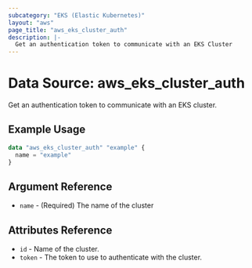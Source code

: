 ```yaml
---
subcategory: "EKS (Elastic Kubernetes)"
layout: "aws"
page_title: "aws_eks_cluster_auth"
description: |-
  Get an authentication token to communicate with an EKS Cluster
---
```


# Data Source: aws_eks_cluster_auth

Get an authentication token to communicate with an EKS cluster.

## Example Usage

```terraform
data "aws_eks_cluster_auth" "example" {
  name = "example"
}
```

## Argument Reference

* `name` - (Required) The name of the cluster

## Attributes Reference

* `id` - Name of the cluster.
* `token` - The token to use to authenticate with the cluster.
